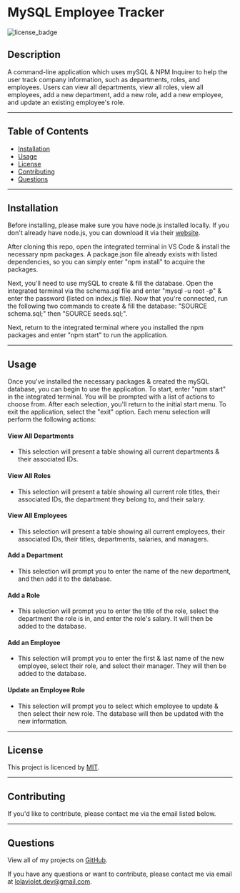 # MySQL Employee Tracker
![license_badge](https://img.shields.io/badge/license-MIT-blueviolet)


## Description
A command-line application which uses mySQL & NPM Inquirer to help the user track company information, such as departments, roles, and employees. Users can view all departments, view all roles, view all employees, add a new department, add a new role, add a new employee, and update an existing employee's role.

---

## Table of Contents
* [Installation](#installation)
* [Usage](#usage)
* [License](#license)
* [Contributing](#contributing)
* [Questions](#questions)

---

## Installation 
Before installing, please make sure you have node.js installed locally. If you don't already have node.js, you can download it via their [website](https://nodejs.dev/). 

After cloning this repo, open the integrated terminal in VS Code & install the necessary npm packages. A package.json file already exists with listed dependencies, so you can simply enter "npm install" to acquire the packages. 

Next, you'll need to use mySQL to create & fill the database. Open the integrated terminal via the schema.sql file and enter "mysql -u root -p" & enter the password (listed on index.js file). Now that you're connected, run the following two commands to create & fill the database: "SOURCE schema.sql;" then "SOURCE seeds.sql;". 

Next, return to the integrated terminal where you installed the npm packages and enter "npm start" to run the application. 

---

## Usage
Once you've installed the necessary packages & created the mySQL database, you can begin to use the application. To start, enter "npm start" in the integrated terminal. You will be prompted with a list of actions to choose from. After each selection, you'll return to the initial start menu. To exit the application, select the "exit" option. Each menu selection will perform the following actions:

#### View All Departments
* This selection will present a table showing all current departments & their associated IDs.

#### View All Roles
* This selection will present a table showing all current role titles, their associated IDs, the department they belong to, and their salary. 

#### View All Employees
* This selection will present a table showing all current employees, their associated IDs, their titles, departments, salaries, and managers. 

#### Add a Department
* This selection will prompt you to enter the name of the new department, and then add it to the database. 

#### Add a Role
* This selection will prompt you to enter the title of the role, select the department the role is in, and enter the role's salary. It will then be added to the database.

#### Add an Employee
* This selection will prompt you to enter the first & last name of the new employee, select their role, and select their manager. They will then be added to the database.

#### Update an Employee Role
* This selection will prompt you to select which employee to update & then select their new role. The database will then be updated with the new information. 

---

## License
This project is licenced by [MIT](https://choosealicense.com/licenses/mit/).

---

## Contributing
If you'd like to contribute, please contact me via the email listed below. 

---

## Questions
View all of my projects on [GitHub](https://github.com/lola-violet).

If you have any questions or want to contribute, please contact me via email at [lolaviolet.dev@gmail.com](mailto:lolaviolet.dev@gmail.com).